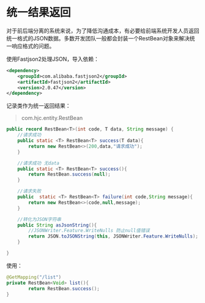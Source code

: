 # 统一结果返回

对于前后端分离的系统来说，为了降低沟通成本，有必要给前端系统开发人员返回统一格式的JSON数据。多数开发团队一般都会封装一个RestBean对象来解决统一响应格式的问题。

使用Fastjson2处理JSON，导入依赖：

```xml
<dependency>
    <groupId>com.alibaba.fastjson2</groupId>
    <artifactId>fastjson2</artifactId>
    <version>2.0.47</version>
</dependency>
```

记录类作为统一返回结果：

> com.hjc.entity.RestBean

```java
public record RestBean<T>(int code, T data, String message) {
    //请求成功
    public static <T> RestBean<T> success(T data){
        return new RestBean<>(200,data,"请求成功");
    }

    //请求成功 无data
    public static <T> RestBean<T> success(){
        return RestBean.success(null);
    }

    //请求失败
    public  static <T> RestBean<T> failure(int code,String message){
        return new RestBean<>(code,null,message);
    }

    //转化为JSON字符串
    public String asJsonString(){
        //JSONWriter.Feature.WriteNulls 防止null值错误
        return JSON.toJSONString(this, JSONWriter.Feature.WriteNulls);
    }

}
```

使用：

```java
@GetMapping("/list")
private RestBean<Void> list(){
        return RestBean.success();
}
```

